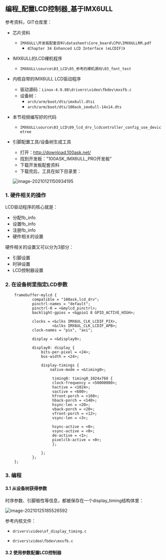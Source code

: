 ## 编程\_配置LCD控制器\_基于IMX6ULL

参考资料，GIT仓库里：

* 芯片资料
  
  * `IMX6ULL\开发板配套资料\datasheet\Core_board\CPU\IMX6ULLRM.pdf`
    * `《Chapter 34 Enhanced LCD Interface (eLCDIF)》`
  
* IMX6ULL的LCD裸机程序

  * `IMX6ULL\source\03_LCD\05_参考的裸机源码\03_font_test`

* 内核自带的IMX6ULL LCD驱动程序
  * 驱动源码：`Linux-4.9.88\drivers\video\fbdev\mxsfb.c`
  * 设备树：
    * `arch/arm/boot/dts/imx6ull.dtsi`
    * `arch/arm/boot/dts/100ask_imx6ull-14x14.dts`
* 本节视频编写好的代码
  
  * `IMX6ULL\source\03_LCD\09_lcd_drv_lcdcontroller_config_use_devicetree`
  
* 引脚配置工具/设备树生成工具

  * 打开：http://download.100ask.net/
  * 找到开发板："100ASK_IMX6ULL_PRO开发板"
  * 下载开发板配套资料
  * 下载完后，工具在如下目录里：

  ![image-20210121150934195](https://photos.100ask.net/linuxdevicedriver-traning/03_LCD/pic/031_pins_tools.png)

### 1. 硬件相关的操作

LCD驱动程序的核心就是：

* 分配fb_info
* 设置fb_info
* 注册fb_info
* 硬件相关的设置



硬件相关的设置又可以分为3部分：
  * 引脚设置
  * 时钟设置
  * LCD控制器设置



### 2. 在设备树里指定LCD参数

```shell
	framebuffer-mylcd {
			compatible = "100ask,lcd_drv";
	        pinctrl-names = "default";
			pinctrl-0 = <&mylcd_pinctrl>;
			backlight-gpios = <&gpio1 8 GPIO_ACTIVE_HIGH>;

            clocks = <&clks IMX6UL_CLK_LCDIF_PIX>,
                     <&clks IMX6UL_CLK_LCDIF_APB>;
            clock-names = "pix", "axi";
            
            display = <&display0>;

			display0: display {
				bits-per-pixel = <24>;
				bus-width = <24>;

				display-timings {
					native-mode = <&timing0>;

					 timing0: timing0_1024x768 {
					 clock-frequency = <50000000>;
					 hactive = <1024>;
					 vactive = <600>;
					 hfront-porch = <160>;
					 hback-porch = <140>;
					 hsync-len = <20>;
					 vback-porch = <20>;
					 vfront-porch = <12>;
					 vsync-len = <3>;

					 hsync-active = <0>;
					 vsync-active = <0>;
					 de-active = <1>;
					 pixelclk-active = <0>;
					 };

				};
			};            
	};
```



### 3. 编程

#### 3.1 从设备树获得参数

时序参数、引脚极性等信息，都被保存在一个display_timing结构体里：

![image-20210125185526592](https://photos.100ask.net/linuxdevicedriver-traning/03_LCD/pic/033_display_timing.png)

参考内核文件：

* `drivers\video\of_display_timing.c`

* `drivers\video\fbdev\mxsfb.c`

  

#### 3.2 使用参数配置LCD控制器

